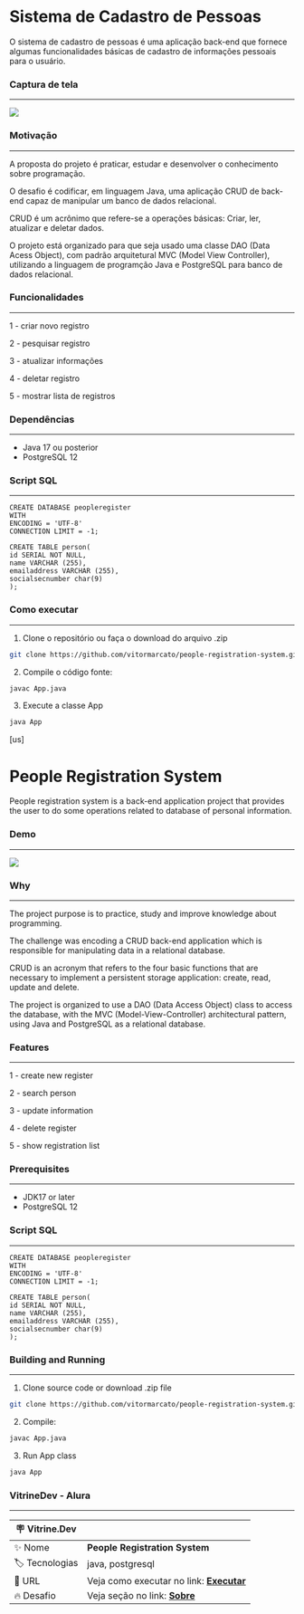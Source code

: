 # Sistema de Cadastro de Pessoas


 O sistema de cadastro de pessoas é uma aplicação back-end que fornece algumas funcionalidades básicas de cadastro de informações pessoais para o usuário. 

  
### Captura de tela
---
![](https://media.giphy.com/media/pIlauUMGVf7ZWuRKac/giphy.gif)


<div id="sobre">


### Motivação
---

A proposta do projeto é praticar, estudar e desenvolver o conhecimento sobre programação.

O desafio é codificar, em linguagem Java, uma aplicação  CRUD de back-end capaz de manipular um banco de dados relacional.

CRUD  é um acrônimo que refere-se a operações básicas: Criar, ler, atualizar e deletar dados. 

O projeto está organizado para que seja usado uma classe DAO (Data Acess Object), com padrão arquitetural MVC (Model View Controller), utilizando a linguagem de programção Java e PostgreSQL para banco de dados relacional. 

</div>
  

### Funcionalidades
---

1 - criar novo registro

2 - pesquisar registro

3 - atualizar informações

4 - deletar registro

5 - mostrar lista de registros 

### Dependências
---

  - Java 17 ou posterior 
  - PostgreSQL 12
  
### Script SQL
---


```
CREATE DATABASE peopleregister
WITH
ENCODING = 'UTF-8'
CONNECTION LIMIT = -1;

CREATE TABLE person(
id SERIAL NOT NULL,
name VARCHAR (255),
emailaddress VARCHAR (255),
socialsecnumber char(9)
);

```
<div id="run">

### Como executar
---

  1. Clone o repositório ou faça o download do arquivo .zip
  
  ```sh
git clone https://github.com/vitormarcato/people-registration-system.git
```
  		  
  2. Compile o código fonte: 

  ```sh
javac App.java
```

  3.  Execute a classe App
  
  ```sh
java App
```
</div>

[us]
# People Registration System

<div id="sobre">

People registration system is a back-end application project that provides the user to do some operations related to database of personal information.

</div>
  
  
### Demo
---
![](https://media.giphy.com/media/pIlauUMGVf7ZWuRKac/giphy.gif#vitrinedev)


### Why
---

The project purpose is to practice, study and improve knowledge about programming.

The challenge was encoding a CRUD back-end application which is responsible for manipulating data in a relational database.

CRUD is an acronym that refers to the four basic functions that are necessary to implement a persistent storage application: create, read, update and delete.

The project is organized to use a DAO (Data Access Object) class to access the database, with the MVC (Model-View-Controller) architectural pattern, using Java and PostgreSQL as a relational database.

### Features
---

1 - create new register

2 - search person

3 - update information

4 - delete register

5 - show registration list

### Prerequisites
---

  - JDK17 or later 
  - PostgreSQL 12
  
### Script SQL
---


```
CREATE DATABASE peopleregister
WITH
ENCODING = 'UTF-8'
CONNECTION LIMIT = -1;

CREATE TABLE person(
id SERIAL NOT NULL,
name VARCHAR (255),
emailaddress VARCHAR (255),
socialsecnumber char(9)
);

```
<div id="run">

### Building and Running
---

  1. Clone source code or download .zip file
  
  ```sh
git clone https://github.com/vitormarcato/people-registration-system.git
```
  		  
  2. Compile: 

  ```sh
javac App.java
```

  3.  Run App class
  
  ```sh
java App
```
</div>

### VitrineDev - Alura
---

| :placard: Vitrine.Dev |     |
| -------------  | --- |
| :sparkles: Nome        | **People Registration System**
| :label: Tecnologias | java, postgresql
| :rocket: URL         |  Veja como executar no link: [**Executar**](#run)
| :fire: Desafio     | Veja seção no link: [**Sobre**](#sobre)

